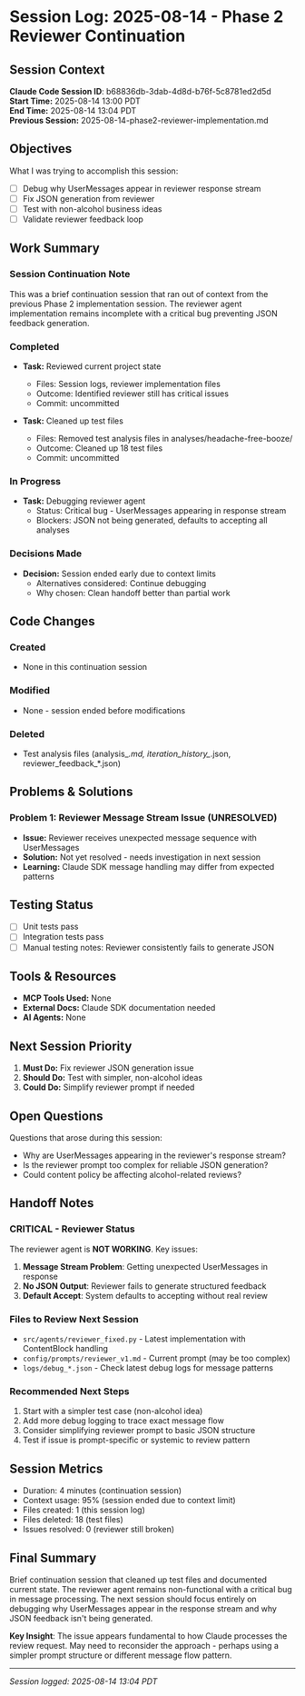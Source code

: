 # Session Log: 2025-08-14 - Phase 2 Reviewer Continuation

## Session Context

**Claude Code Session ID**: b68836db-3dab-4d8d-b76f-5c8781ed2d5d  
**Start Time:** 2025-08-14 13:00 PDT  
**End Time:** 2025-08-14 13:04 PDT  
**Previous Session:** 2025-08-14-phase2-reviewer-implementation.md  

## Objectives

What I was trying to accomplish this session:

- [ ] Debug why UserMessages appear in reviewer response stream
- [ ] Fix JSON generation from reviewer  
- [ ] Test with non-alcohol business ideas
- [ ] Validate reviewer feedback loop

## Work Summary

### Session Continuation Note

This was a brief continuation session that ran out of context from the previous Phase 2 implementation session. The reviewer agent implementation remains incomplete with a critical bug preventing JSON feedback generation.

### Completed

- **Task:** Reviewed current project state
  - Files: Session logs, reviewer implementation files
  - Outcome: Identified reviewer still has critical issues
  - Commit: uncommitted

- **Task:** Cleaned up test files
  - Files: Removed test analysis files in analyses/headache-free-booze/
  - Outcome: Cleaned up 18 test files
  - Commit: uncommitted

### In Progress

- **Task:** Debugging reviewer agent
  - Status: Critical bug - UserMessages appearing in response stream
  - Blockers: JSON not being generated, defaults to accepting all analyses

### Decisions Made

- **Decision:** Session ended early due to context limits
  - Alternatives considered: Continue debugging
  - Why chosen: Clean handoff better than partial work

## Code Changes

### Created

- None in this continuation session

### Modified

- None - session ended before modifications

### Deleted

- Test analysis files (analysis_*.md, iteration_history_*.json, reviewer_feedback_*.json)

## Problems & Solutions

### Problem 1: Reviewer Message Stream Issue (UNRESOLVED)

- **Issue:** Reviewer receives unexpected message sequence with UserMessages
- **Solution:** Not yet resolved - needs investigation in next session
- **Learning:** Claude SDK message handling may differ from expected patterns

## Testing Status

- [ ] Unit tests pass
- [ ] Integration tests pass
- [ ] Manual testing notes: Reviewer consistently fails to generate JSON

## Tools & Resources

- **MCP Tools Used:** None
- **External Docs:** Claude SDK documentation needed
- **AI Agents:** None

## Next Session Priority

1. **Must Do:** Fix reviewer JSON generation issue
2. **Should Do:** Test with simpler, non-alcohol ideas
3. **Could Do:** Simplify reviewer prompt if needed

## Open Questions

Questions that arose during this session:

- Why are UserMessages appearing in the reviewer's response stream?
- Is the reviewer prompt too complex for reliable JSON generation?
- Could content policy be affecting alcohol-related reviews?

## Handoff Notes

### CRITICAL - Reviewer Status

The reviewer agent is **NOT WORKING**. Key issues:

1. **Message Stream Problem**: Getting unexpected UserMessages in response
2. **No JSON Output**: Reviewer fails to generate structured feedback
3. **Default Accept**: System defaults to accepting without real review

### Files to Review Next Session

- `src/agents/reviewer_fixed.py` - Latest implementation with ContentBlock handling
- `config/prompts/reviewer_v1.md` - Current prompt (may be too complex)
- `logs/debug_*.json` - Check latest debug logs for message patterns

### Recommended Next Steps

1. Start with a simpler test case (non-alcohol idea)
2. Add more debug logging to trace exact message flow
3. Consider simplifying reviewer prompt to basic JSON structure
4. Test if issue is prompt-specific or systemic to review pattern

## Session Metrics

- Duration: 4 minutes (continuation session)
- Context usage: 95% (session ended due to context limit)
- Files created: 1 (this session log)
- Files deleted: 18 (test files)
- Issues resolved: 0 (reviewer still broken)

## Final Summary

Brief continuation session that cleaned up test files and documented current state. The reviewer agent remains non-functional with a critical bug in message processing. The next session should focus entirely on debugging why UserMessages appear in the response stream and why JSON feedback isn't being generated.

**Key Insight**: The issue appears fundamental to how Claude processes the review request. May need to reconsider the approach - perhaps using a simpler prompt structure or different message flow pattern.

---

*Session logged: 2025-08-14 13:04 PDT*

